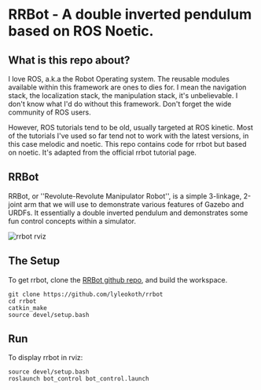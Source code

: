 # RRBot - A double inverted pendulum based on ROS Noetic.

## What is this repo about?

I love ROS, a.k.a the Robot Operating system. The reusable modules available within this framework are ones to dies for. I mean the navigation stack, the localization stack, the manipulation stack, it's unbelievable. I don't know what I'd do without this framework. Don't forget the wide community of ROS users.

However, ROS tutorials tend to be old, usually targeted at ROS kinetic. Most of the tutorials I've used so far tend not to work with the latest versions, in this case melodic and noetic. This repo contains code for rrbot but based on noetic. It's adapted from the official rrbot tutorial page.

## RRBot

RRBot, or ''Revolute-Revolute Manipulator Robot'', is a simple 3-linkage, 2-joint arm that we will use to demonstrate various features of Gazebo and URDFs. It essentially a double inverted pendulum and demonstrates some fun control concepts within a simulator.

![rrbot rviz](https://github.com/lyleokoth/rrbot/blob/main/resources/images/rrbot_rviz.png)

## The Setup

To get rrbot, clone the [RRBot github repo](https://github.com/lyleokoth/rrbot), and build the workspace.

```
git clone https://github.com/lyleokoth/rrbot
cd rrbot
catkin_make
source devel/setup.bash
```

## Run

To display rrbot in rviz:

```
source devel/setup.bash
roslaunch bot_control bot_control.launch
```
